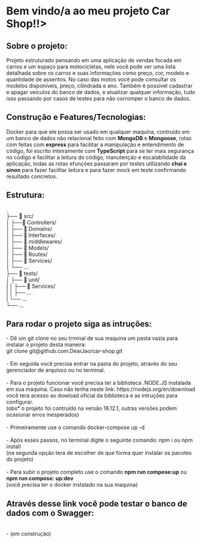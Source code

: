 <h1><strong>Bem vindo/a ao meu projeto Car Shop!!</strong>></h1>

<h2><strong>Sobre o projeto:</strong></h2>
  Projeto estruturado pensando em uma aplicação de vendas focada em carros e um espaço para motocicletas, nele você pode ver uma lista detalhada sobre os carros e suas informações como preço, cor, modelo e quantidade de assentos. No caso das motos você pode consultar os modelos disponíveis, preço, cilindrada e ano. Também é possivel cadastrar e apagar veiculos do banco de dados, e atualizar qualquer informação, tudo isso passando por casos de testes para não corromper o banco de dados.

<h2><strong>Construção e Features/Tecnologias:</strong></h2                                                                    
      A construção foi feita através do <strong>Docker</strong> para que ele possa ser usado em qualquer maquina, contruido em um banco de dados  não relacional feito
      com <strong>MongoDB</strong> e <strong>Mongoose</strong>, rotas com feitas com <strong>express</strong> para facilitar a manipulação e entendimento de 
      código, foi escrito inteiramente com <strong>TypeScript</strong> para se ter mais segurança no código e facilitar a leitura do código, manutenção e 
      escalabilidade da aplicação, todas as rotas efunções passaram por testes utilizando <strong>chai e sinon</strong> para fazer facilitar leitura e para fazer mock
      em teste confirmando resultado concretos.

<h2><strong>Estrutura:</strong></h2>
        .</br>
       ├── 🔸 src/</br>
        │   ├──🔸 Controllers/</br>
        │   ├── 🔸 Domains/</br>
        │   ├── 🔸 Interfaces/</br>
        │   ├── 🔸 middlewares/</br>
        │   ├── 🔸 Models/</br>
        │   ├── 🔸 Routes/</br>
        │   ├── 🔸 Services/</br>
        │   └── ...</br>
       ├── 🔸 tests/</br>
        │   ├── 🔸 unit/</br>
         |   │      ├── 🔸 Services/</br>
         |   │      ├── ...</br>
         |   └── ... </br>
        └── ...</br>

<h2><strong>Para rodar o projeto siga as intruções:</strong></h2>
      - Dê um git clone no seu trminal de sua maquina um pasta vazia para instalar o projeto desta maneira:
      </br>
        git clone git@github.com:DearJao/car-shop.git
        </br>
        </br>
      - Em seguida você precisa entrar na pasta do projeto, através do seu gerenciador de arquivos ou no terminal.
        </br>
        </br>
      - Para o projeto funcionar você precisa ter a biblioteca .NODE.JS instalada em sua maquina. Caso não tenha neste link: https://nodejs.org/en/download você tera
      acesso ao dowload oficial da biblioteca e as intruções para configurar.
      </br>
(obs* o projeto foi contruido na versão 18.12.1, outras versões podem ocasionar erros inesperados)
</br>
</br>
      - Primeiramente use o comando docker-compose up -d
      </br>
      </br>
      - Após esses passos, no terminal digite o seguinte comando: npm i ou npm install
      </br>
      (na segunda opção tera de escolher de que forma quer instalar os pacotes do projeto)
      </br>
      </br>
      - Para subir o projeto completo use o comando <strong>npm run compose:up</strong> ou <strong>npm run compose: up:dev</strong>
      </br>
      (você precisa ter o docker instalado na sua maquina)
      </br>

<h2><strong>Através desse link você pode testar o banco de dados com o Swagger:</strong></h2>
  </br>
      - (em construção)
